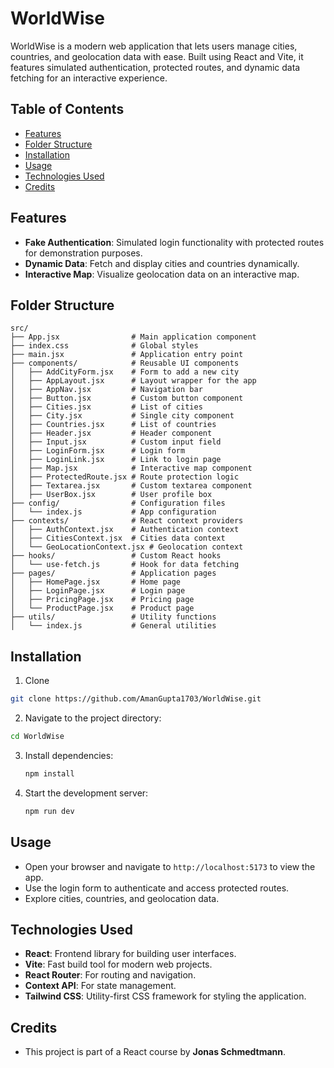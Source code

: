 # WorldWise

WorldWise is a modern web application that lets users manage cities, countries, and geolocation data with ease. Built using React and Vite, it features simulated authentication, protected routes, and dynamic data fetching for an interactive experience.

## Table of Contents

- [Features](#features)
- [Folder Structure](#folder-structure)
- [Installation](#installation)
- [Usage](#usage)
- [Technologies Used](#technologies-used)
- [Credits](#credits)

## Features

- **Fake Authentication**: Simulated login functionality with protected routes for demonstration purposes.
- **Dynamic Data**: Fetch and display cities and countries dynamically.
- **Interactive Map**: Visualize geolocation data on an interactive map.

## Folder Structure

```
src/
├── App.jsx                # Main application component
├── index.css              # Global styles
├── main.jsx               # Application entry point
├── components/            # Reusable UI components
│   ├── AddCityForm.jsx    # Form to add a new city
│   ├── AppLayout.jsx      # Layout wrapper for the app
│   ├── AppNav.jsx         # Navigation bar
│   ├── Button.jsx         # Custom button component
│   ├── Cities.jsx         # List of cities
│   ├── City.jsx           # Single city component
│   ├── Countries.jsx      # List of countries
│   ├── Header.jsx         # Header component
│   ├── Input.jsx          # Custom input field
│   ├── LoginForm.jsx      # Login form
│   ├── LoginLink.jsx      # Link to login page
│   ├── Map.jsx            # Interactive map component
│   ├── ProtectedRoute.jsx # Route protection logic
│   ├── Textarea.jsx       # Custom textarea component
│   ├── UserBox.jsx        # User profile box
├── config/                # Configuration files
│   └── index.js           # App configuration
├── contexts/              # React context providers
│   ├── AuthContext.jsx    # Authentication context
│   ├── CitiesContext.jsx  # Cities data context
│   └── GeoLocationContext.jsx # Geolocation context
├── hooks/                 # Custom React hooks
│   └── use-fetch.js       # Hook for data fetching
├── pages/                 # Application pages
│   ├── HomePage.jsx       # Home page
│   ├── LoginPage.jsx      # Login page
│   ├── PricingPage.jsx    # Pricing page
│   └── ProductPage.jsx    # Product page
├── utils/                 # Utility functions
│   └── index.js           # General utilities
```

## Installation

1. Clone

```bash
git clone https://github.com/AmanGupta1703/WorldWise.git
```

2. Navigate to the project directory:

```bash
cd WorldWise
```

3. Install dependencies:

   ```bash
   npm install
   ```

4. Start the development server:
   ```bash
   npm run dev
   ```

## Usage

- Open your browser and navigate to `http://localhost:5173` to view the app.
- Use the login form to authenticate and access protected routes.
- Explore cities, countries, and geolocation data.

## Technologies Used

- **React**: Frontend library for building user interfaces.
- **Vite**: Fast build tool for modern web projects.
- **React Router**: For routing and navigation.
- **Context API**: For state management.
- **Tailwind CSS**: Utility-first CSS framework for styling the application.

## Credits

- This project is part of a React course by **Jonas Schmedtmann**.

